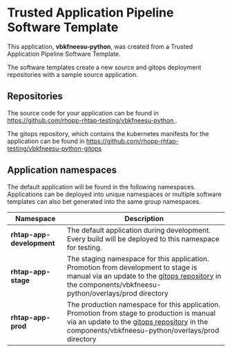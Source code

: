 # Trusted Application Pipeline Software Template

This application, **vbkfneesu-python**, was created from a Trusted Application Pipeline Software Template.

The software templates create a new source and gitops deployment repositories with a sample source application. 

## Repositories

The source code for your application can be found in [https://github.com/rhopp-rhtap-testing/vbkfneesu-python ](https://github.com/rhopp-rhtap-testing/vbkfneesu-python ).
 
The gitops repository, which contains the kubernetes manifests for the application can be found in 
[https://github.com/rhopp-rhtap-testing/vbkfneesu-python-gitops ](https://github.com/rhopp-rhtap-testing/vbkfneesu-python-gitops ) 

## Application namespaces 

The default application will be found in the following namespaces. Applications can be deployed into unique namespaces or multiple software templates can also bet generated into the same group namespaces.  

|  Namespace   |  Description   |  
| -------- | -------- |   
| **rhtap-app-development** | The default application during development. Every build will be deployed to this namespace for testing. | 
| **rhtap-app-stage** | The staging namespace for this application. Promotion from development to stage is manual via an update to the [gitops repository](https://github.com/rhopp-rhtap-testing/vbkfneesu-python-gitops ) in the components/vbkfneesu-python/overlays/prod directory |  
| **rhtap-app-prod** | The production namespace for this application. Promotion from stage to production is manual via an update to the [gitops repository](https://github.com/rhopp-rhtap-testing/vbkfneesu-python-gitops ) in the components/vbkfneesu-python/overlays/prod directory | 